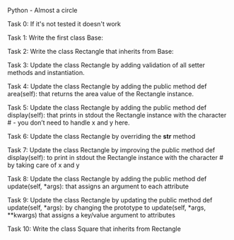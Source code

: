 Python - Almost a circle

Task 0: If it's not tested it doesn't work 


Task 1: Write the first class Base:

Task 2: Write the class Rectangle that inherits from Base:

Task 3: Update the class Rectangle by adding validation of all setter methods and instantiation. 

Task 4: Update the class Rectangle by adding the public method def area(self): that returns the area value of the Rectangle instance.

Task 5: Update the class Rectangle by adding the public method def display(self): that prints in stdout the Rectangle instance with the character # - you don’t need to handle x and y here.

Task 6: Update the class Rectangle by overriding the __str__ method 

Task 7: Update the class Rectangle by improving the public method def display(self): to print in stdout the Rectangle instance with the character # by taking care of x and y

Task 8: Update the class Rectangle by adding the public method def update(self, *args): that assigns an argument to each attribute

Task 9: Update the class Rectangle by updating the public method def update(self, *args): by changing the prototype to update(self, *args, **kwargs) that assigns a key/value argument to attributes

Task 10: Write the class Square that inherits from Rectangle